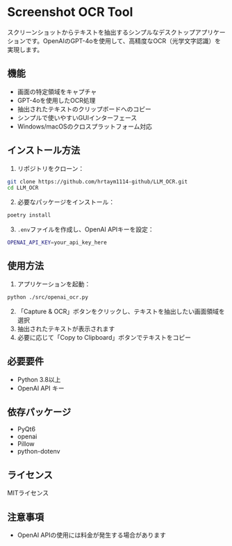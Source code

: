 # Screenshot OCR Tool

スクリーンショットからテキストを抽出するシンプルなデスクトップアプリケーションです。OpenAIのGPT-4oを使用して、高精度なOCR（光学文字認識）を実現します。

## 機能

- 画面の特定領域をキャプチャ
- GPT-4oを使用したOCR処理
- 抽出されたテキストのクリップボードへのコピー
- シンプルで使いやすいGUIインターフェース
- Windows/macOSのクロスプラットフォーム対応

## インストール方法

1. リポジトリをクローン：
```bash
git clone https://github.com/hrtaym1114-github/LLM_OCR.git
cd LLM_OCR
```

2. 必要なパッケージをインストール：
```bash
poetry install
```

3. `.env`ファイルを作成し、OpenAI APIキーを設定：
```bash
OPENAI_API_KEY=your_api_key_here
```

## 使用方法

1. アプリケーションを起動：
```bash
python ./src/openai_ocr.py
```

2. 「Capture & OCR」ボタンをクリックし、テキストを抽出したい画面領域を選択
3. 抽出されたテキストが表示されます
4. 必要に応じて「Copy to Clipboard」ボタンでテキストをコピー

## 必要要件

- Python 3.8以上
- OpenAI API キー

## 依存パッケージ

- PyQt6
- openai
- Pillow
- python-dotenv

## ライセンス

MITライセンス

## 注意事項

- OpenAI APIの使用には料金が発生する場合があります
